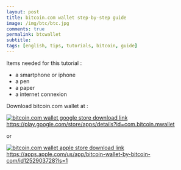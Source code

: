 ```yaml
---
layout: post
title: bitcoin.com wallet step-by-step guide
image: /img/btc/btc.jpg
comments: true
permalink: btcwallet
subtitle: 
tags: [english, tips, tutorials, bitcoin, guide]
---
```


Items needed for this tutorial :
- a smartphone or iphone
- a pen
- a paper
- a internet connexion

Download bitcoin.com wallet at :

[![bitcoin.com wallet google store download link](https://www.fredbarre.com/img/btc/dland.png)](https://play.google.com/store/apps/details?id=com.bitcoin.mwallet)
https://play.google.com/store/apps/details?id=com.bitcoin.mwallet

or

[![bitcoin.com wallet apple store download link](https://www.fredbarre.com/img/btc/dlapp.png)](https://apps.apple.com/us/app/bitcoin-wallet-by-bitcoin-com/id1252903728?ls=1)
https://apps.apple.com/us/app/bitcoin-wallet-by-bitcoin-com/id1252903728?ls=1
